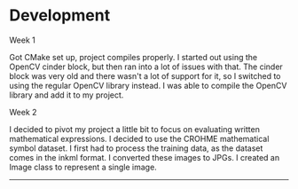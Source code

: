 # Development 
Week 1

Got CMake set up, project compiles properly. I started out using the OpenCV cinder block, but then ran into a lot of issues with that. 
The cinder block was very old and there wasn't a lot of support for it, so I switched to using the regular OpenCV library instead. I was able to compile the 
OpenCV library and add it to my project.

Week 2

I decided to pivot my project a little bit to focus on evaluating written mathematical expressions. I decided to use the 
CROHME mathematical symbol dataset. I first had to process the training data, as the dataset comes in the inkml format. I 
converted these images to JPGs. I created an Image class to represent a single image.   



---
